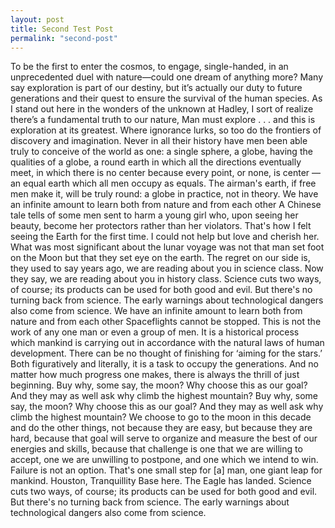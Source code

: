 ```yaml
---
layout: post
title: Second Test Post
permalink: "second-post"
---
```


To be the first to enter the cosmos, to engage, single-handed, in an unprecedented duel with nature—could one dream of anything more?
Many say exploration is part of our destiny, but it’s actually our duty to future generations and their quest to ensure the survival of the human species.
As I stand out here in the wonders of the unknown at Hadley, I sort of realize there’s a fundamental truth to our nature, Man must explore . . . and this is exploration at its greatest.
Where ignorance lurks, so too do the frontiers of discovery and imagination.
Never in all their history have men been able truly to conceive of the world as one: a single sphere, a globe, having the qualities of a globe, a round earth in which all the directions eventually meet, in which there is no center because every point, or none, is center — an equal earth which all men occupy as equals. The airman's earth, if free men make it, will be truly round: a globe in practice, not in theory.
We have an infinite amount to learn both from nature and from each other
A Chinese tale tells of some men sent to harm a young girl who, upon seeing her beauty, become her protectors rather than her violators. That's how I felt seeing the Earth for the first time. I could not help but love and cherish her.
What was most significant about the lunar voyage was not that man set foot on the Moon but that they set eye on the earth.
The regret on our side is, they used to say years ago, we are reading about you in science class. Now they say, we are reading about you in history class.
Science cuts two ways, of course; its products can be used for both good and evil. But there's no turning back from science. The early warnings about technological dangers also come from science.
We have an infinite amount to learn both from nature and from each other
Spaceflights cannot be stopped. This is not the work of any one man or even a group of men. It is a historical process which mankind is carrying out in accordance with the natural laws of human development.
There can be no thought of finishing for ‘aiming for the stars.’ Both figuratively and literally, it is a task to occupy the generations. And no matter how much progress one makes, there is always the thrill of just beginning.
Buy why, some say, the moon? Why choose this as our goal? And they may as well ask why climb the highest mountain?
Buy why, some say, the moon? Why choose this as our goal? And they may as well ask why climb the highest mountain?
We choose to go to the moon in this decade and do the other things, not because they are easy, but because they are hard, because that goal will serve to organize and measure the best of our energies and skills, because that challenge is one that we are willing to accept, one we are unwilling to postpone, and one which we intend to win.
Failure is not an option.
That's one small step for [a] man, one giant leap for mankind.
Houston, Tranquillity Base here. The Eagle has landed.
Science cuts two ways, of course; its products can be used for both good and evil. But there's no turning back from science. The early warnings about technological dangers also come from science.
